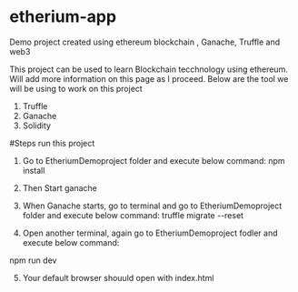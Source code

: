 # etherium-app
Demo project created using ethereum blockchain , Ganache, Truffle and web3


This project can be used to learn Blockchain tecchnology using ethereum. Will add more information on this page as I proceed.
Below are the tool we will be using to work on this project

1. Truffle
2. Ganache
3. Solidity

#Steps  run this project 
1. Go to EtheriumDemoproject folder and execute below command:
npm install

2. Then Start ganache

3. When Ganache starts, go to terminal and go to EtheriumDemoproject folder and execute below command:
truffle migrate --reset

4. Open another terminal, again go to EtheriumDemoproject fodler and execute below command:

npm run dev

5. Your default browser shouuld open with index.html

